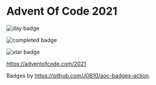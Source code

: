 # Advent Of Code 2021

![day badge](https://img.shields.io/badge/day%20📅-22-blue?style=for-the-badge)

![completed badge](https://img.shields.io/badge/days%20completed-16-red?style=for-the-badge)

![star badge](https://img.shields.io/badge/stars%20⭐-35-yellow?style=for-the-badge)

<https://adventofcode.com/2021>

Badges by <https://github.com/J0B10/aoc-badges-action>.
